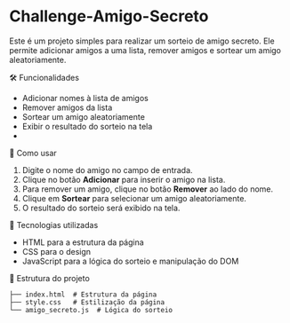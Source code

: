 # Challenge-Amigo-Secreto
Este é um projeto simples para realizar um sorteio de amigo secreto. Ele permite adicionar amigos a uma lista, remover amigos e sortear um amigo aleatoriamente.

🛠️ Funcionalidades

- Adicionar nomes à lista de amigos
- Remover amigos da lista
- Sortear um amigo aleatoriamente
- Exibir o resultado do sorteio na tela
- 
 🚀 Como usar

1. Digite o nome do amigo no campo de entrada.
2. Clique no botão **Adicionar** para inserir o amigo na lista.
3. Para remover um amigo, clique no botão **Remover** ao lado do nome.
4. Clique em **Sortear** para selecionar um amigo aleatoriamente.
5. O resultado do sorteio será exibido na tela.

📜 Tecnologias utilizadas
- HTML para a estrutura da página
- CSS para o design
- JavaScript para a lógica do sorteio e manipulação do DOM

 📂 Estrutura do projeto

```
├── index.html  # Estrutura da página
├── style.css   # Estilização da página
└── amigo_secreto.js  # Lógica do sorteio

```
